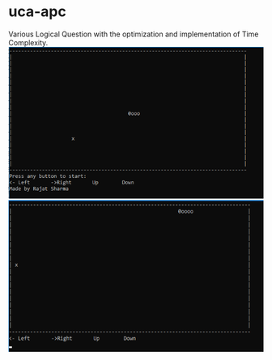# uca-apc
Various Logical Question with the optimization and implementation of Time Complexity.
<img src="screenshots/ss1.PNG" height="300em" />
<img src="screenshots/ss2.PNG" height="300em" />
